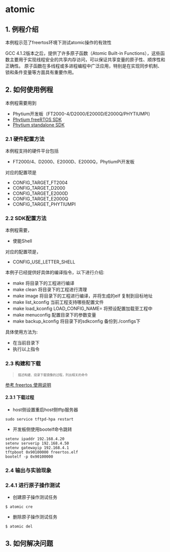 
# atomic

## 1. 例程介绍

本例程示范了freertos环境下测试atomic操作的有效性

GCC 4.1.2版本之后，提供了许多原子函数（Atomic Built-in Functions），这些函数主要用于实现线程安全的共享内存访问，可以保证共享变量的原子性、顺序性和正确性。
原子函数在多线程或多进程编程中广泛应用，特别是在实现同步机制、锁和条件变量等方面具有重要作用。


## 2. 如何使用例程

本例程需要用到

- Phytium开发板（FT2000-4/D2000/E2000D/E2000Q/PHYTIUMPI）
- [Phytium freeRTOS SDK](https://gitee.com/phytium_embedded/phytium-free-rtos-sdk)
- [Phytium standalone SDK](https://gitee.com/phytium_embedded/phytium-standalone-sdk)

### 2.1 硬件配置方法

本例程支持的硬件平台包括
- FT2000/4、D2000、E2000D、E2000Q，PhytiumPi开发板

对应的配置项是
- CONFIG_TARGET_FT2004
- CONFIG_TARGET_D2000
- CONFIG_TARGET_E2000D
- CONFIG_TARGET_E2000Q
- CONFIG_TARGET_PHYTIUMPI

### 2.2 SDK配置方法

本例程需要，

- 使能Shell

对应的配置项是，

- CONFIG_USE_LETTER_SHELL

本例子已经提供好具体的编译指令，以下进行介绍:
- make 将目录下的工程进行编译
- make clean  将目录下的工程进行清理
- make image   将目录下的工程进行编译，并将生成的elf 复制到目标地址
- make list_kconfig 当前工程支持哪些配置文件
- make load_kconfig LOAD_CONFIG_NAME=<kconfig configuration files>  将预设配置加载至工程中
- make menuconfig   配置目录下的参数变量
- make backup_kconfig 将目录下的sdkconfig 备份到./configs下

具体使用方法为:
- 在当前目录下
- 执行以上指令

### 2.3 构建和下载

><font size="1">描述构建、烧录下载镜像的过程，列出相关的命令</font><br />

[参考 freertos 使用说明](../../../docs/reference/usr/usage.md)

#### 2.3.1 下载过程

- host侧设置重启host侧tftp服务器
```
sudo service tftpd-hpa restart
```

- 开发板侧使用bootelf命令跳转
```
setenv ipaddr 192.168.4.20  
setenv serverip 192.168.4.50 
setenv gatewayip 192.168.4.1 
tftpboot 0x90100000 freertos.elf
bootelf -p 0x90100000
```

### 2.4 输出与实验现象

### 2.4.1 进行原子操作测试

- 创建原子操作测试任务
```
$ atomic cre
```

- 删除原子操作测试任务
```
$ atomic del
```

## 3. 如何解决问题
